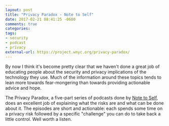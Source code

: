 ```yaml
---
layout: post
title: "Privacy Paradox - Note to Self"
date: 2017-02-21 08:41:25 -0600
comments: true
categories: 
tags:
- security
- podcast
- privacy
external-url: https://project.wnyc.org/privacy-paradox/
---
```

By now I think it's become pretty clear that we haven't done a great job of educating people about the security and privacy implications of the technology they use. Much of the information around these topics tends to lean more towards fear-mongering than towards providing actionable advice and hope. 

The Privacy Paradox, a five-part series of podcasts done by [Note to Self](http://www.wnyc.org/shows/notetoself/), does an excellent job of explaining what the risks are and what can be done about it. The episodes are short and actionable: each spends some time on a privacy risk followed by a specific "challenge" you can do to take back a little control. Well worth a listen.